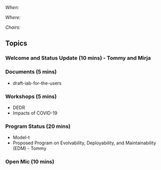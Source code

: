 *When:*

*Where:*

*Chairs:*

## Topics

### Welcome and Status Update (10 mins) - Tommy and Mirja 

### Documents (5 mins)
* draft-iab-for-the-users

### Workshops (5 mins)
* DEDR
* Impacts of COVID-19

### Program Status (20 mins)
* Model-t
* Proposed Program on Evolvability, Deployability, and Maintainability (EDM) - Tommy

### Open Mic (10 mins)
